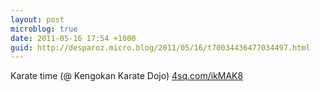 ```yaml
---
layout: post
microblog: true
date: 2011-05-16 17:54 +1000
guid: http://desparoz.micro.blog/2011/05/16/t70034436477034497.html
---
```

Karate time (@ Kengokan Karate Dojo) [4sq.com/ikMAK8](http://4sq.com/ikMAK8)
